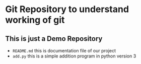 # Git Repository to understand working of git
## This is just a Demo Repository


- `README.md` this is documentation file of our project
- `add.py` this is a simple addition program in python version 3
